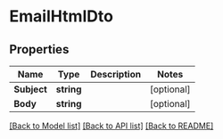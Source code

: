 # EmailHtmlDto

## Properties

Name | Type | Description | Notes
------------ | ------------- | ------------- | -------------
**Subject** | **string** |  | [optional] 
**Body** | **string** |  | [optional] 

[[Back to Model list]](../README#documentation-for-models) [[Back to API list]](../README#documentation-for-api-endpoints) [[Back to README]](../README)


